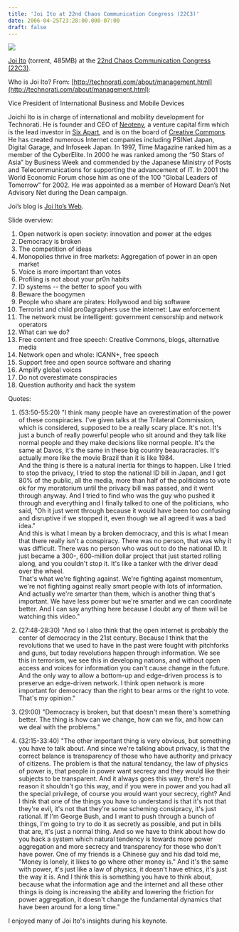 ```yaml
---
title: 'Joi Ito at 22nd Chaos Communication Congress (22C3)'
date: 2006-04-25T23:28:00.000-07:00
draft: false
---
```


[![](http://photos1.blogger.com/blogger/7849/1444/200/joi_ito.1.jpg)](http://photos1.blogger.com/blogger/7849/1444/1600/joi_ito.1.jpg)  
  
[Joi Ito](http://media.ccc.de/filez/congress/2005/lectures/video/mp4/22C3-videos-incomplete-20050423-torrents/22C3-390-en-private_investigations.mp4.torrent) (torrent, 485MB) at the [22nd Chaos Communication Congress (22C3)](http://events.ccc.de/congress/2005//).  

Who is Joi Ito? From: [http://technorati.com/about/management.html](http://technorati.com/about/management.html):

  

Vice President of International Business and Mobile Devices  
  
Joichi Ito is in charge of international and mobility development for Technorati. He is founder and CEO of [Neoteny](http://www.neoteny.com/), a venture capital firm which is the lead investor in [Six Apart](http://www.sixapart.com/), and is on the board of [Creative Commons](http://www.creativecommons.org/). He has created numerous Internet companies including PSINet Japan, Digital Garage, and Infoseek Japan. In 1997, Time Magazine ranked him as a member of the CyberElite. In 2000 he was ranked among the “50 Stars of Asia” by Business Week and commended by the Japanese Ministry of Posts and Telecommunications for supporting the advancement of IT. In 2001 the World Economic Forum chose him as one of the 100 “Global Leaders of Tomorrow” for 2002. He was appointed as a member of Howard Dean’s Net Advisory Net during the Dean campaign.

Joi’s blog is [Joi Ito’s Web](http://joi.ito.com/).

Slide overview:  

1.  Open network is open society: innovation and power at the edges
2.  Democracy is broken
3.  The competition of ideas
4.  Monopolies thrive in free markets: Aggregation of power in an open market
5.  Voice is more important than votes
6.  Profiling is not about your pr0n habits
7.  ID systems -- the better to spoof you with
8.  Beware the boogymen
9.  People who share are pirates: Hollywood and big software
10.  Terrorist and child pro0agraphers use the internet: Law enforcement
11.  The network must be intelligent: government censorship and network operators
12.  What can we do?
13.  Free content and free speech: Creative Commons, blogs, alternative media
14.  Network open and whole: ICANN+, free speech
15.  Support free and open source software and sharing
16.  Amplify global voices
17.  Do not overestimate conspiracies
18.  Question authority and hack the system

Quotes:  

1.  (53:50-55:20) "I think many people have an overestimation of the power of these conspiracies. I've given talks at the Trilateral Commission, which is considered, supposed to be a really scary place. It's not. It's just a bunch of really powerful people who sit around and they talk like normal people and they make decisions like normal people. It's the same at Davos, it's the same in these big country beauracracies. It's actually more like the movie Brazil than it is like 1984.  
    And the thing is there is a natural inertia for things to happen. Like I tried to stop the privacy, I tried to stop the national ID bill in Japan, and I got 80% of the public, all the media, more than half of the politicians to vote ok for my moratorium until the privacy bill was passed, and it went through anyway. And I tried to find who was the guy who pushed it through and everything and I finally talked to one of the politicians, who said, "Oh it just went through because it would have been too confusing and disruptive if we stopped it, even though we all agreed it was a bad idea."  
    And this is what I mean by a broken democracy, and this is what I mean that there really isn't a conspiracy. There was no person, that was why it was difficult. There was no person who was out to do the national ID. It just became a 300-, 600-million dollar project that just started rolling along, and you couldn't stop it. It's like a tanker with the driver dead over the wheel.  
    That's what we're fighting against. We're fighting against momentum, we're not fighting against really smart people with lots of information. And actually we're smarter than them, which is another thing that's important. We have less power but we're smarter and we can coordinate better. And I can say anything here because I doubt any of them will be watching this video."  
      
    
2.  (27:48-28:30) "And so I also think that the open internet is probably the center of democracy in the 21st century. Because I think that the revolutions that we used to have in the past were fought with pitchforks and guns, but today revolutions happen through information. We see this in terrorism, we see this in developing nations, and without open access and voices for information you can't cause change in the future. And the only way to allow a bottom-up and edge-driven process is to preserve an edge-driven network. I think open network is more important for democracy than the right to bear arms or the right to vote. That's my opinion."  
      
    
3.  (29:00) "Democracy is broken, but that doesn't mean there's something better. The thing is how can we change, how can we fix, and how can we deal with the problems."  
      
    
4.  (32:15-33:40) "The other important thing is very obvious, but something you have to talk about. And since we're talking about privacy, is that the correct balance is transparency of those who have authority and privacy of citizens. The problem is that the natural tendancy, the law of physics of power is, that people in power want secrecy and they would like their subjects to be transparent. And it always goes this way, there's no reason it shouldn't go this way, and if you were in power and you had all the special privilege, of course you would want your secrecy, right? And I think that one of the things you have to understand is that it's not that they're evil, it's not that they're some scheming consipracy, it's just rational. If I'm George Bush, and I want to push through a bunch of things, I'm going to try to do it as secretly as possible, and put in bills that are, it's just a normal thing. And so we have to think about how do you hack a system which natural tendency is towards more power aggregation and more secrecy and transparency for those who don't have power. One of my friends is a Chinese guy and his dad told me, "Money is lonely, it likes to go where other money is." And it's the same with power, it's just like a law of physics, it doesn't have ethics, it's just the way it is. And I think this is something you have to think about, because what the information age and the internet and all these other things is doing is increasing the ability and lowering the friction for power aggregation, it doesn't change the fundamental dynamics that have been around for a long time."

I enjoyed many of Joi Ito's insights during his keynote.